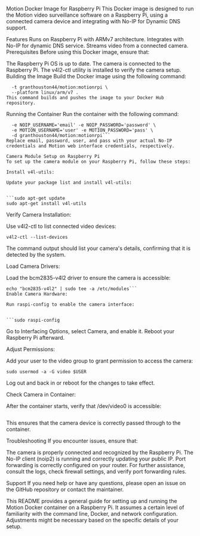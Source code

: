 Motion Docker Image for Raspberry Pi
This Docker image is designed to run the Motion video surveillance software on a Raspberry Pi, using a connected camera device and integrating with No-IP for Dynamic DNS support.

Features
Runs on Raspberry Pi with ARMv7 architecture.
Integrates with No-IP for dynamic DNS service.
Streams video from a connected camera.
Prerequisites
Before using this Docker image, ensure that:

The Raspberry Pi OS is up to date.
The camera is connected to the Raspberry Pi.
The v4l2-ctl utility is installed to verify the camera setup.
Building the Image
Build the Docker image using the following command:

```DOCKER_BUILDKIT=1 docker buildx build --push \
  -t granthouston44/motion:motionrpi \
  --platform linux/arm/v7 .
This command builds and pushes the image to your Docker Hub repository.
```
Running the Container
Run the container with the following command:


```docker run --device /dev/video0:/dev/video0 -p 80:80 \
  -e NOIP_USERNAME='email' -e NOIP_PASSWORD='password' \
  -e MOTION_USERNAME='user' -e MOTION_PASSWORD='pass' \
  -d granthouston44/motion:motionrpi```
Replace email, password, user, and pass with your actual No-IP credentials and Motion web interface credentials, respectively.

Camera Module Setup on Raspberry Pi
To set up the camera module on your Raspberry Pi, follow these steps:

Install v4l-utils:

Update your package list and install v4l-utils:


```sudo apt-get update
sudo apt-get install v4l-utils
```
Verify Camera Installation:

Use v4l2-ctl to list connected video devices:


```
v4l2-ctl --list-devices
```
The command output should list your camera's details, confirming that it is detected by the system.

Load Camera Drivers:

Load the bcm2835-v4l2 driver to ensure the camera is accessible:


```sudo modprobe bcm2835-v4l2
echo "bcm2835-v4l2" | sudo tee -a /etc/modules```
Enable Camera Hardware:

Run raspi-config to enable the camera interface:


```sudo raspi-config
```
Go to Interfacing Options, select Camera, and enable it. Reboot your Raspberry Pi afterward.

Adjust Permissions:

Add your user to the video group to grant permission to access the camera:


```
sudo usermod -a -G video $USER
```
Log out and back in or reboot for the changes to take effect.

Check Camera in Container:

After the container starts, verify that /dev/video0 is accessible:


```docker exec <container_name_or_id> ls -l /dev/video0
```
This ensures that the camera device is correctly passed through to the container.

Troubleshooting
If you encounter issues, ensure that:

The camera is properly connected and recognized by the Raspberry Pi.
The No-IP client (noip2) is running and correctly updating your public IP.
Port forwarding is correctly configured on your router.
For further assistance, consult the logs, check firewall settings, and verify port forwarding rules.

Support
If you need help or have any questions, please open an issue on the GitHub repository or contact the maintainer.

This README provides a general guide for setting up and running the Motion Docker container on a Raspberry Pi. It assumes a certain level of familiarity with the command line, Docker, and network configuration. Adjustments might be necessary based on the specific details of your setup.